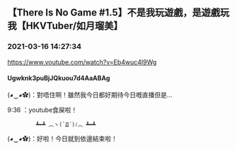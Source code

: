 ## 【There Is No Game #1.5】不是我玩遊戲，是遊戲玩我【HKVTuber/如月瑠美】
### 2021-03-16 14:27:34
https://www.youtube.com/watch?v=Eb4wuc4I9Wg
#### Ugwknk3puBjJQkuou7d4AaABAg
(◕‿◕✿)：對唔住啊！雖然我今日都好期待今日嘅直播但是…

9:36 ：youtube食屎啦！

             ┻━┻ ︵ヽ(`Д´)ﾉ︵ ┻━┻

(◕‿◕✿)：好啦！今日就到依邊結束啦！

